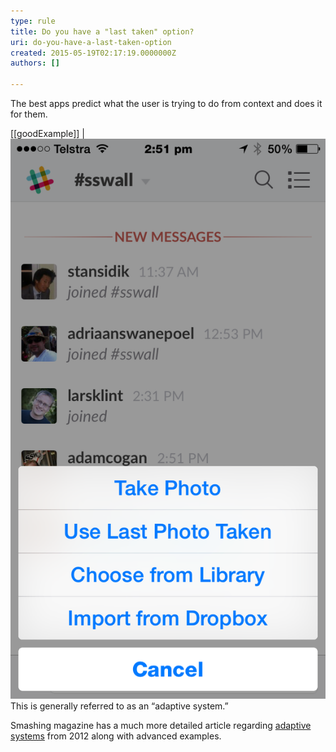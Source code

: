 ```yaml
---
type: rule
title: Do you have a "last taken" option?
uri: do-you-have-a-last-taken-option
created: 2015-05-19T02:17:19.0000000Z
authors: []

---
```


The best apps predict what the user is trying to do from context and does it for them.
 
[[goodExample]]
| ![“Use Last Photo Taken” is a simple example from Slack.](lastphototaken.png)
This is generally referred to as an “adaptive system.”

Smashing magazine has a much more detailed article regarding [adaptive systems](http://www.smashingmagazine.com/2012/12/10/creating-an-adaptive-system-to-enhance-ux/) from 2012 along with advanced examples.
